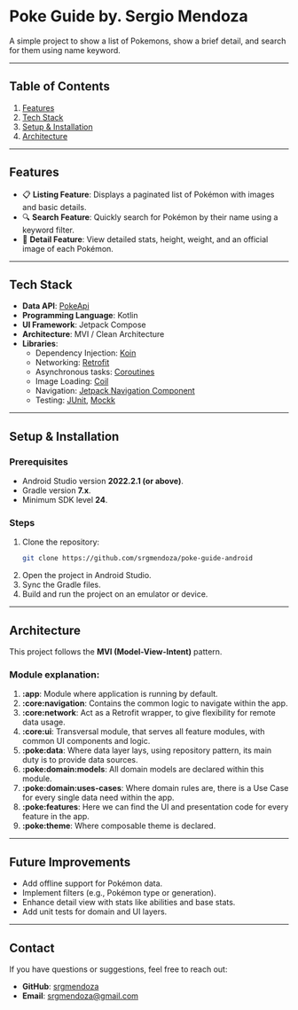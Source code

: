 # **Poke Guide by. Sergio Mendoza**

A simple project to show a list of Pokemons, show a brief detail, and search for them using name keyword.

---

## **Table of Contents**
1. [Features](#features)
2. [Tech Stack](#tech-stack)
4. [Setup & Installation](#setup--installation)
5. [Architecture](#architecture)

---

## **Features**
- 📋 **Listing Feature**: Displays a paginated list of Pokémon with images and basic details.
- 🔍 **Search Feature**: Quickly search for Pokémon by their name using a keyword filter.
- 🚀 **Detail Feature**: View detailed stats, height, weight, and an official image of each Pokémon.

---

## **Tech Stack**
- **Data API**: [PokeApi](https://pokeapi.co/)
- **Programming Language**: Kotlin
- **UI Framework**: Jetpack Compose
- **Architecture**: MVI / Clean Architecture
- **Libraries**:
    - Dependency Injection: [Koin](https://insert-koin.io/)
    - Networking: [Retrofit](https://square.github.io/retrofit/)
    - Asynchronous tasks: [Coroutines](https://kotlinlang.org/docs/coroutines-overview.html)
    - Image Loading: [Coil](https://coil-kt.github.io/coil/)
    - Navigation: [Jetpack Navigation Component](https://developer.android.com/guide/navigation)
    - Testing: [JUnit](https://junit.org/junit5/), [Mockk](https://mockk.io/)

---

## **Setup & Installation**

### Prerequisites
- Android Studio version **2022.2.1 (or above)**.
- Gradle version **7.x**.
- Minimum SDK level **24**.

### Steps
1. Clone the repository:
   ```bash
   git clone https://github.com/srgmendoza/poke-guide-android
   ```
2. Open the project in Android Studio.
3. Sync the Gradle files.
4. Build and run the project on an emulator or device.

---

## **Architecture**
This project follows the **MVI (Model-View-Intent)** pattern.

### Module explanation:
1. **:app**: Module where application is running by default.
2. **:core:navigation**: Contains the common logic to navigate within the app.
3. **:core:network**: Act as a Retrofit wrapper, to give flexibility for remote data usage.
4. **:core:ui**: Transversal module, that serves all feature modules, with common UI components and logic.
5. **:poke:data**: Where data layer lays, using repository pattern, its main duty is to provide data sources.
6. **:poke:domain:models**: All domain models are declared within this module.
7. **:poke:domain:uses-cases**: Where domain rules are, there is a Use Case for every single data need within the app.
8. **:poke:features**: Here we can find the UI and presentation code for every feature in the app.
9. **:poke:theme**: Where composable theme is declared.

---

## **Future Improvements**
- Add offline support for Pokémon data.
- Implement filters (e.g., Pokémon type or generation).
- Enhance detail view with stats like abilities and base stats.
- Add unit tests for domain and UI layers.
---

## **Contact**
If you have questions or suggestions, feel free to reach out:

- **GitHub**: [srgmendoza](https://github.com/srgmendoza)
- **Email**: srgmendoza@gmail.com